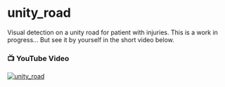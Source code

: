 # unity_road
Visual detection on a unity road for patient with injuries.
This is a work in progress... But see it by yourself in the short video below.

### 📺 YouTube Video

[![unity_road](https://img.youtube.com/vi/nHJ1hmbY-gg/0.jpg)](https://www.youtube.com/watch?v=nHJ1hmbY-gg)